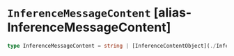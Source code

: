 # `InferenceMessageContent` [alias-InferenceMessageContent]
```typescript
type InferenceMessageContent = string | [InferenceContentObject](./InferenceContentObject.md)[];
```
